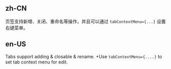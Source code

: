 ## zh-CN

页签支持新增、关闭、重命名等操作，并且可以通过 `tabContextMenu={...}` 设置右键菜单。

## en-US

Tabs support adding & closable & rename. +Use `tabContextMenu={....}` to set tab context menu for edit.
